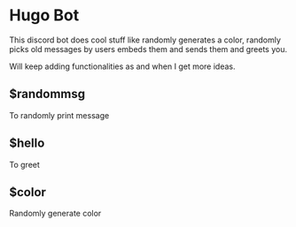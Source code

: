# Hugo Bot 
This discord bot does cool stuff like randomly generates a color, randomly picks old messages by users embeds them and sends them and greets you. 

Will keep adding functionalities as and when I get more ideas. 

## $randommsg
To randomly print message

## $hello
To greet 

## $color
Randomly generate color